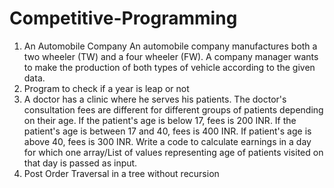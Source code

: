# Competitive-Programming

1. An Automobile Company An automobile company manufactures both a two wheeler (TW) and a four wheeler (FW). A company manager wants to make the production of both types of vehicle according to the given data.
2. Program to check if a year is leap or not
3. A doctor has a clinic where he serves his patients. The doctor's consultation fees are different for different groups of patients depending on their age. If the patient's age is below 17, fees is 200 INR. If the patient's age is between 17 and 40, fees is 400 INR. If patient's age is above 40, fees is 300 INR. Write a code to calculate earnings in a day for which one array/List of values representing age of patients visited on that day is passed as input.
4. Post Order Traversal in a tree without recursion